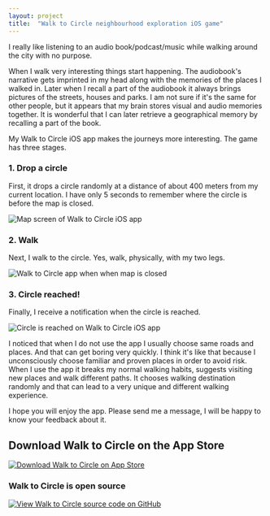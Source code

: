 ```yaml
---
layout: project
title:  "Walk to Circle neighbourhood exploration iOS game"
---
```


I really like listening to an audio book/podcast/music while walking around the city with no purpose.

When I walk  very interesting things start happening. The audiobook's narrative gets imprinted in my head along with the memories of the places I walked in. Later when I recall a part of the audiobook it always brings pictures of the streets, houses and parks. I am not sure if it's the same for other people, but it appears that my brain stores visual and audio memories together. It is wonderful that I can later retrieve a geographical memory by recalling a part of the book.

My Walk to Circle iOS app makes the journeys more interesting. The game has three stages.

### 1. Drop a circle

First, it drops a circle randomly at a distance of about 400 meters from my current location. I have only 5 seconds to remember where the circle is before the map is closed.

<img src='/image/projects/2015_15_walk_to_circle_for_ios/1_drop_circle_on_map.png' class='Screenshot--IphonePortrait2x' title='Map screen of Walk to Circle iOS app '>

### 2. Walk

Next, I walk to the circle. Yes, walk, physically, with my two legs.

<img src='/image/projects/2015_15_walk_to_circle_for_ios/2_map_is_closed.png' class='Screenshot--IphonePortrait2x' title='Walk to Circle app when when map is closed'>

### 3. Circle reached!

Finally, I receive a notification when the circle is reached.

<img src='/image/projects/2015_15_walk_to_circle_for_ios/3_circle_is_reached.png' class='Screenshot--IphonePortrait2x' title='Circle is reached on Walk to Circle iOS app'>

I noticed that when I do not use the app I usually choose same roads and places. And that can get boring very quickly. I think it's like that because I unconsciously choose familiar and proven places in order to avoid risk. When I use the app it breaks my normal walking habits, suggests visiting new places and walk different paths. It chooses walking destination randomly and that can lead to a very unique and different walking experience.

I hope you will enjoy the app. Please send me a message, I will be happy to know your feedback about it.

## Download Walk to Circle on the App Store

<a href='https://itunes.apple.com/us/app/walk-to-circle/id955310614' title='Download on App Store'><img src='/image/logos/appstore_badge.png' alt='Download Walk to Circle on App Store' class='AppStoreBadge'></a>

### Walk to Circle is open source

<a href='https://github.com/evgenyneu/walk-to-circle-ios' title='View source on GitHub'><img src='/image/logos/octocat.jpg' alt='View Walk to Circle source code on GitHub' class='GitHubOctocatLogo'></a>

